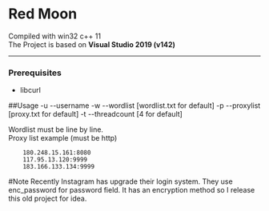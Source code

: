 # **Red Moon**
Compiled with win32 c++ 11  
The Project is based on **Visual Studio 2019 (v142)**  

------------

### **Prerequisites**
- libcurl

##Usage
		-u      --username
        -w      --wordlist [wordlist.txt for default]
        -p      --proxylist [proxy.txt for default]
        -t      --threadcount [4 for default]

Wordlist must be line by line.  
Proxy list example (must be http)

		180.248.15.161:8080
		117.95.13.120:9999
		183.166.133.134:9999

#Note
Recently Instagram has upgrade their login system. They use enc_password for password field. It has an encryption method so I release this old project for idea.